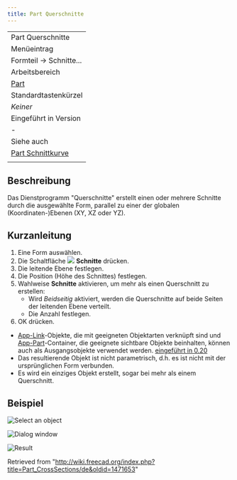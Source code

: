 ```yaml
---
title: Part Querschnitte
---
```

|  |
| --- |
| Part Querschnitte |
| Menüeintrag |
| Formteil → Schnitte... |
| Arbeitsbereich |
| [Part](/Part_Workbench/de "Part Workbench/de") |
| Standardtastenkürzel |
| *Keiner* |
| Eingeführt in Version |
| - |
| Siehe auch |
| [Part Schnittkurve](/Part_Section/de "Part Section/de") |
|  |

## Beschreibung

Das Dienstprogramm "Querschnitte" erstellt einen oder mehrere Schnitte durch die ausgewählte Form, parallel zu einer der globalen (Koordinaten-)Ebenen (XY, XZ oder YZ).

## Kurzanleitung

1. Eine Form auswählen.
2. Die Schaltfläche ![](/images/Part_CrossSections.svg) **Schnitte** drücken.
3. Die leitende Ebene festlegen.
4. Die Position (Höhe des Schnittes) festlegen.
5. Wahlweise **Schnitte** aktivieren, um mehr als einen Querschnitt zu erstellen:
   * Wird *Beidseitig* aktiviert, werden die Querschnitte auf beide Seiten der leitenden Ebene verteilt.
   * Die Anzahl festlegen.
6. OK drücken.

* [App-Link](/App_Link/de "App Link/de")-Objekte, die mit geeigneten Objektarten verknüpft sind und [App-Part](/App_Part/de "App Part/de")-Container, die geeignete sichtbare Objekte beinhalten, können auch als Ausgangsobjekte verwendet werden. [eingeführt in 0.20](/Release_notes_0.20/de "Release notes 0.20/de")
* Das resultierende Objekt ist nicht parametrisch, d.h. es ist nicht mit der ursprünglichen Form verbunden.
* Es wird ein einziges Objekt erstellt, sogar bei mehr als einem Querschnitt.

## Beispiel

![Select an object](/images/SectionCross1.png)

![Dialog window](/images/SectionCross2.png)

![Result](/images/SectionCross3.png)

Retrieved from "<http://wiki.freecad.org/index.php?title=Part_CrossSections/de&oldid=1471653>"